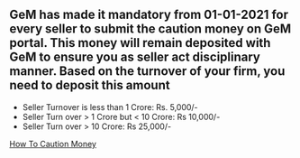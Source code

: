 ## GeM has made it mandatory from 01-01-2021 for every seller to submit the caution money on GeM portal.  This money will remain deposited with GeM to ensure you as seller act disciplinary manner. Based on the turnover of your firm, you need to deposit this amount

- Seller Turnover is less than 1 Crore: Rs. 5,000/-
- Seller Turn over > 1 Crore but < 10 Crore: Rs 10,000/-
- Seller Turn over > 10 Crore: Rs 25,000/-

[How To Caution Money](https://www.tendertraining.in/2020/12/19/gem-government-e-marketplace-caution-money/)
